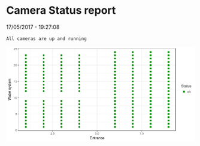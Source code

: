 Camera Status report
================
17/05/2017 - 19:27:08

    All cameras are up and running

![](camreport_files/figure-markdown_github/unnamed-chunk-2-1.png)
